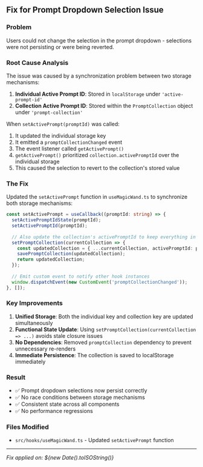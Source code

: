 ## Fix for Prompt Dropdown Selection Issue

### Problem
Users could not change the selection in the prompt dropdown - selections were not persisting or were being reverted.

### Root Cause Analysis
The issue was caused by a synchronization problem between two storage mechanisms:

1. **Individual Active Prompt ID**: Stored in `localStorage` under `'active-prompt-id'`
2. **Collection Active Prompt ID**: Stored within the `PromptCollection` object under `'prompt-collection'`

When `setActivePrompt(promptId)` was called:
1. It updated the individual storage key
2. It emitted a `promptCollectionChanged` event
3. The event listener called `getActivePrompt()` 
4. `getActivePrompt()` prioritized `collection.activePromptId` over the individual storage
5. This caused the selection to revert to the collection's stored value

### The Fix
Updated the `setActivePrompt` function in `useMagicWand.ts` to synchronize both storage mechanisms:

```typescript
const setActivePrompt = useCallback((promptId: string) => {
  setActivePromptIdState(promptId);
  setActivePromptId(promptId);
  
  // Also update the collection's activePromptId to keep everything in sync
  setPromptCollection(currentCollection => {
    const updatedCollection = { ...currentCollection, activePromptId: promptId };
    savePromptCollection(updatedCollection);
    return updatedCollection;
  });
  
  // Emit custom event to notify other hook instances
  window.dispatchEvent(new CustomEvent('promptCollectionChanged'));
}, []);
```

### Key Improvements
1. **Unified Storage**: Both the individual key and collection key are updated simultaneously
2. **Functional State Update**: Using `setPromptCollection(currentCollection => ...)` avoids stale closure issues
3. **No Dependencies**: Removed `promptCollection` dependency to prevent unnecessary re-renders
4. **Immediate Persistence**: The collection is saved to localStorage immediately

### Result
- ✅ Prompt dropdown selections now persist correctly
- ✅ No race conditions between storage mechanisms  
- ✅ Consistent state across all components
- ✅ No performance regressions

### Files Modified
- `src/hooks/useMagicWand.ts` - Updated `setActivePrompt` function

---
*Fix applied on: ${new Date().toISOString()}*
